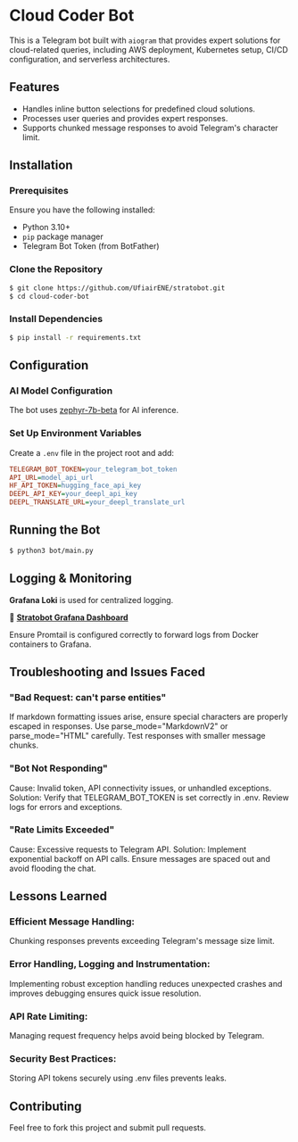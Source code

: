 # Cloud Coder Bot

This is a Telegram bot built with `aiogram` that provides expert solutions for cloud-related queries, including AWS deployment, Kubernetes setup, CI/CD configuration, and serverless architectures.

## Features
- Handles inline button selections for predefined cloud solutions.
- Processes user queries and provides expert responses.
- Supports chunked message responses to avoid Telegram's character limit.

## Installation

### Prerequisites
Ensure you have the following installed:
- Python 3.10+
- `pip` package manager
- Telegram Bot Token (from BotFather)

### Clone the Repository
```sh
$ git clone https://github.com/UfiairENE/stratobot.git
$ cd cloud-coder-bot
```

### Install Dependencies
```sh
$ pip install -r requirements.txt
```
## 
## Configuration

### AI Model Configuration
The bot uses [zephyr-7b-beta](https://api-inference.huggingface.co/models/HuggingFaceH4/zephyr-7b-beta) for AI inference.

### Set Up Environment Variables
Create a `.env` file in the project root and add:
```ini
TELEGRAM_BOT_TOKEN=your_telegram_bot_token
API_URL=model_api_url
HF_API_TOKEN=hugging_face_api_key
DEEPL_API_KEY=your_deepl_api_key
DEEPL_TRANSLATE_URL=your_deepl_translate_url
```

## Running the Bot
```sh
$ python3 bot/main.py
```

## Logging & Monitoring

**Grafana Loki**  is used for centralized logging.  

🔗 **[Stratobot Grafana Dashboard](https://stratobotops.grafana.net/)**  

Ensure Promtail is configured correctly to forward logs from Docker containers to Grafana.


## Troubleshooting and Issues Faced


### "Bad Request: can't parse entities"
If markdown formatting issues arise, ensure special characters are properly escaped in responses.
Use parse_mode="MarkdownV2" or parse_mode="HTML" carefully.
Test responses with smaller message chunks.

### "Bot Not Responding"
Cause: Invalid token, API connectivity issues, or unhandled exceptions.
Solution:
Verify that TELEGRAM_BOT_TOKEN is set correctly in .env.
Review logs for errors and exceptions.

### "Rate Limits Exceeded"
Cause: Excessive requests to Telegram API.
Solution:
Implement exponential backoff on API calls.
Ensure messages are spaced out and avoid flooding the chat.


## Lessons Learned

### Efficient Message Handling: 
Chunking responses prevents exceeding Telegram's message size limit.

### Error Handling, Logging and Instrumentation: 
Implementing robust exception handling reduces unexpected crashes and improves debugging ensures quick issue resolution.

### API Rate Limiting: 
Managing request frequency helps avoid being blocked by Telegram.

### Security Best Practices: 
Storing API tokens securely using .env files prevents leaks.

##


## Contributing
Feel free to fork this project and submit pull requests.

